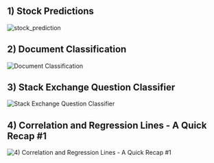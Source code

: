<h2> 1) Stock Predictions </h2> 

![stock_prediction](https://github.com/saifullakhan22/1BM22AI409-IML/assets/138455445/bf875fbc-337a-45bc-86a7-d86f19926c58)

<h2> 2) Document Classification </h2>

![Document Classification](https://github.com/saifullakhan22/1BM22AI409-IML/assets/138455445/c71e20c9-659c-4266-8f39-7c8a81867440)

<h2> 3) Stack Exchange Question Classifier </h2>

![Stack Exchange Question Classifier](https://github.com/saifullakhan22/1BM22AI409-IML/assets/138455445/09ed4aad-4f5f-436e-84f2-a3299dfad984)

<h2> 4) Correlation and Regression Lines - A Quick Recap #1 </h2>

![4) Correlation and Regression Lines - A Quick Recap #1](https://github.com/saifullakhan22/1BM22AI409-IML/assets/138455445/0f0131a6-c223-4d72-8671-d1047ed32ce8)
